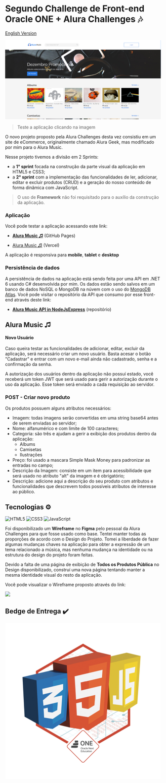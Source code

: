 # Segundo Challenge de Front-end Oracle ONE + Alura Challenges :notes:
[English Version](#englishVersion)

<a href="https://rafaeldasilvaperes.github.io/Segundo-Challenge-FrontEnd-OracleONE-Alura/index.html" title="Alura Music ♫" target="_blank">
  <img src="img/Alura-Music-Capa.png">
</a>

> Teste a aplicação clicando na imagem


O novo projeto proposto pela Alura Challenges desta vez consistiu em um site de eCommerce, originalmente chamado Alura Geek, mas modificado por mim para o Alura Music. 

Nesse projeto tivemos a divisão em 2 Sprints:
- a <strong>1° sprint</strong> focada na construção da parte visual da aplicação em HTML5 e CSS3;
- a <strong>2° sprint</strong> com a implementação das funcionalidades de ler, adicionar, editar e excluir produtos (CRUD) e a geração do nosso conteúdo de forma dinâmica com JavaScript.

> O uso de <strong>Framework</strong> não foi requisitado para o auxílio da construção da aplicação.

### Aplicação

Você pode testar a aplicação acessando este link: 
- <a href="https://rafaeldasilvaperes.github.io/Segundo-Challenge-FrontEnd-OracleONE-Alura/" target="_blank"><strong>Alura Music ♫</strong></a> (GitHub Pages)

- <a href="https://segundo-challenge-front-end-oracle-one-alura.vercel.app/index.html">Alura Music ♫</a> (Vercel)

A aplicação é responsiva para <strong>mobile</strong>, <strong>tablet</strong> e <strong>desktop</strong>


### Persistência de dados

A persistência de dados na aplicação está sendo feita por uma API em .NET 6 usando C# desenvolvida por mim. Os dados estão sendo salvos em um banco de dados NoSQL o MongoDB na núvem com o uso do [MongoDB Atlas](https://www.mongodb.com/pt-br/cloud/atlas/efficiency). Você pode visitar o repositório da API que consumo por esse front-end através deste link:

- <a href="https://github.com/Rafaeldasilvaperes/Alura-Music-API-in-nodejsExpress" target="_blank"><strong>Alura Music API in NodeJsExpress</strong></a> (repositório)


## Alura Music ♫

#### Novo Usuário

Caso queira testar as funcionalidades de adicionar, editar, excluir da aplicação, será necessário criar um novo usuário. Basta acesar o botão "Cadastrar" e entrar com um novo e-mail ainda não cadastrado, senha e a confirmação da senha. 

A autorização dos usuários dentro da aplicação não possuí estado, você receberá um token JWT que será usado para gerir a autorização durante o uso da aplicação. Esse token será enviado a cada requisição ao servidor. 

### POST - Criar novo produto

Os produtos possuem alguns atributos necessários:
- Imagem: todas imagens serão convertidas em uma string base64 antes de serem enviadas ao servidor;
- Nome: alfanumérico e com limite de 100 caracteres;
- Categoria: são três e ajudam a gerir a exibição dos produtos dentro da aplicação:
  - Albums
  - Camisetas
  - Ilustrações
- Preço: foi usado a mascara Simple Mask Money para padronizar as entradas no campo;
- Descrição da Imagem: consiste em um item para acessibilidade que será usado no atributo "alt" da imagem e é obrigatório;
- Descrição: adicione aqui a descrição do seu produto com atributos e funcionalidades que descrevem todos possíveis atributos de interesse ao público.

## Tecnologias :gear:


![HTML5](https://img.shields.io/badge/html5-%23E34F26.svg?style=for-the-badge&logo=html5&logoColor=white)
![CSS3](https://img.shields.io/badge/css3-%231572B6.svg?style=for-the-badge&logo=css3&logoColor=white)
![JavaScript](https://img.shields.io/badge/javascript-%23323330.svg?style=for-the-badge&logo=javascript&logoColor=%23F7DF1E)

Foi disponibilizado um <strong>Wireframe</strong> no <strong>Figma</strong> pelo pessoal da Alura Challenges para que fosse usado como base. Tentei manter todas as proporções de acordo com o Design do Projeto. Tomei a liberdade de fazer algumas mudanças chaves na aplicação para obter a expressão de um tema relacionado a música, mas nenhuma mudança na identidade ou na estrutura do design do projeto foram feitas. 

Devido a falta de uma página de exibição de <strong>Todos os Produtos Pública</strong> no Design disponibilizado, construí uma nova página tentando manter a mesma identidade visual do resto da aplicação.

Você pode visualizar o Wireframe proposto através do link:

<a href="https://www.figma.com/file/itJpWbvHxSUcUeMPy1lmof/AluraGeek?node-id=0%3A1" title="Alura Geek Wireframe" target="_blank">
<img src="https://img.shields.io/badge/figma-%23F24E1E.svg?style=for-the-badge&logo=figma&logoColor=white">
</a>


## Bedge de Entrega :heavy_check_mark:


<img src="./img/badge-de-entrega-projeto.png" title="Badge de Entrega Oracle ONE + Alura Challenges">